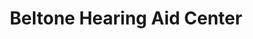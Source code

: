 ---
title: "Beltone Hearing Aid Center"
url: /southgate/beltone-hearing-aid-center/
shop: Hörgeräte
---